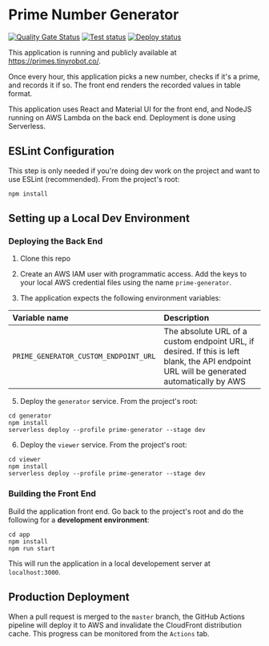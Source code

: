 # Prime Number Generator

[![Quality Gate Status](https://sonarcloud.io/api/project_badges/measure?project=akhtarja_serverless-prime-generator&metric=alert_status)](https://sonarcloud.io/dashboard?id=akhtarja_serverless-prime-generator)
[![Test status](https://github.com/akhtarja/serverless-prime-generator/workflows/test/badge.svg)](https://github.com/akhtarja/serverless-prime-generator/actions)
[![Deploy status](https://github.com/akhtarja/serverless-prime-generator/workflows/deploy/badge.svg)](https://github.com/akhtarja/serverless-prime-generator/actions)

This application is running and publicly available at https://primes.tinyrobot.co/.

Once every hour, this application picks a new number, checks if it's a prime, and records it if so. The front end renders the recorded values in table format.

This application uses React and Material UI for the front end, and NodeJS running on AWS Lambda on the back end. Deployment is done using Serverless.

## ESLint Configuration

This step is only needed if you're doing dev work on the project and want to use ESLint (recommended). From the project's root:

```
npm install
```

## Setting up a Local Dev Environment

### Deploying the Back End

1. Clone this repo

2. Create an AWS IAM user with programmatic access. Add the keys to your local AWS credential files using the name `prime-generator`.

3. The application expects the following environment variables:

| Variable name                         | Description                                                                                                                               |
| :------------------------------------ | :---------------------------------------------------------------------------------------------------------------------------------------- |
| `PRIME_GENERATOR_CUSTOM_ENDPOINT_URL` | The absolute URL of a custom endpoint URL, if desired. If this is left blank, the API endpoint URL will be generated automatically by AWS |

5. Deploy the `generator` service. From the project's root:

```
cd generator
npm install
serverless deploy --profile prime-generator --stage dev
```

6. Deploy the `viewer` service. From the project's root:

```
cd viewer
npm install
serverless deploy --profile prime-generator --stage dev
```

### Building the Front End

Build the application front end. Go back to the project's root and do the following for a **development environment**:

```
cd app
npm install
npm run start
```

This will run the application in a local developement server at `localhost:3000`.

## Production Deployment

When a pull request is merged to the `master` branch, the GitHub Actions pipeline will deploy it to AWS and invalidate the CloudFront distribution cache. This progress can be monitored from the `Actions` tab.
